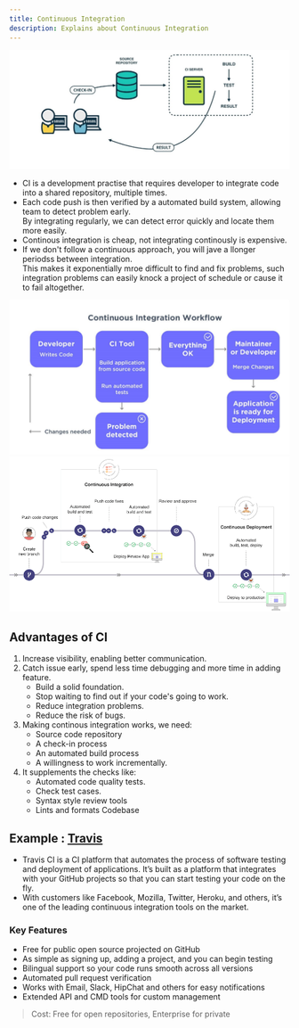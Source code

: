 ```yaml
---
title: Continuous Integration
description: Explains about Continuous Integration
---
```

![Continuous Integration](../assets/images/ci.jpg)


- CI is a development practise that requires developer to integrate code into a shared repository, multiple times.
- Each code push is then verified by a automated build system, allowing team to detect problem early.  
  By integrating regularly, we can detect error quickly and locate them more easily.
- Continous integration is cheap, not integrating continously is expensive.
- If we don't follow a continuous approach, you will jave a llonger periodss between integration.  
  This makes it exponentially mroe difficult to find and fix problems, such integration problems can easily knock a project of schedule or cause it to fail altogether.

![CI Workflow](../assets/images/ci-workflow.jpg)
![CI Workflow](../assets/images/ci-flow.png)

## Advantages of CI
1. Increase visibility, enabling better communication.
2. Catch issue early, spend less time debugging and more time in adding feature.
    - Build a solid foundation.
    - Stop waiting to find out if your code's going to work.
    - Reduce integration problems.
    - Reduce the risk of bugs.
3. Making continous integration works, we need:
    - Source code repository
    - A check-in process
    - An automated build process
    - A willingness to work incrementally.
4. It supplements the checks like:
    - Automated code quality tests.
    - Check test cases.
    - Syntax style review tools
    - Lints and formats Codebase

## Example : [Travis](https://travis-ci.org/)
- Travis CI is a CI platform that automates the process of software testing and deployment of applications. It’s built as a platform that integrates with your GitHub projects so that you can start testing your code on the fly. 
- With customers like Facebook, Mozilla, Twitter, Heroku, and others, it’s one of the leading continuous integration tools on the market.

### Key Features

- Free for public open source projected on GitHub
- As simple as signing up, adding a project, and you can begin testing
- Bilingual support so your code runs smooth across all versions
- Automated pull request verification
- Works with Email, Slack, HipChat and others for easy notifications
- Extended API and CMD tools for custom management

> Cost: Free for open repositories, Enterprise for private

